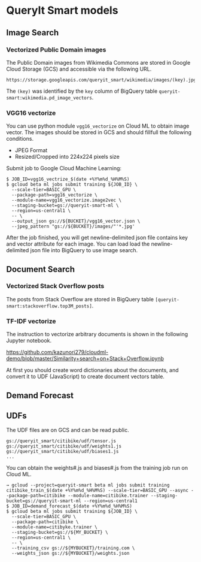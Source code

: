 # QueryIt Smart models

## Image Search

### Vectorized Public Domain images

The Public Domain images from Wikimedia Commons are stored in Google Cloud Storage (GCS) and accessible via the following URL.

```
https://storage.googleapis.com/queryit_smart/wikimedia/images/(key).jpg
```

The `(key)` was identified by the `key` column of BigQuery table `queryit-smart:wikimedia.pd_image_vectors`.

### VGG16 vectorize

You can use python module `vgg16_vectorize` on Cloud ML to obtain image vector.
The images should be stored in GCS and should fillfull the following conditions.

- JPEG Format
- Resized/Cropped into 224x224 pixels size

Submit job to Google Cloud Machine Learning:

```
$ JOB_ID=vgg16_vectrize_$(date +%Y%m%d_%H%M%S)
$ gcloud beta ml jobs submit training ${JOB_ID} \
  --scale-tier=BASIC_GPU \
  --package-path=vgg16_vectorize \
  --module-name=vgg16_vectorize.image2vec \
  --staging-bucket=gs://queryit-smart-ml \
  --region=us-central1 \
  -- \
  --output_json gs://${BUCKET}/vgg16_vector.json \
  --jpeg_pattern "gs://${BUCKET}/images/"'*.jpg'
```

After the job finished, you will get newline-delimited json file contains key and vector attribute for each image.
You can load load the newline-delimited json file into BigQuery to use image search.

## Document Search

### Vectorized Stack Overflow posts

The posts from Stack Overflow are stored in BigQuery table `[queryit-smart:stackoverflow.top3M_posts]`.

### TF-IDF vectorize

The instruction to vectorize arbitrary documents is shown in the following Jupyter notebook.

https://github.com/kazunori279/cloudml-demo/blob/master/Similarity+search+on+Stack+Overflow.ipynb

At first you should create word dictionaries about the documents, and convert it to UDF (JavaScript) to create document vectors table.

## Demand Forecast

## UDFs

The UDF files are on GCS and can be read public.

```
gs://queryit_smart/citibike/udf/tensor.js
gs://queryit_smart/citibike/udf/weights1.js
gs://queryit_smart/citibike/udf/biases1.js
...
```

You can obtain the weights#.js and biases#.js from the training job run on Cloud ML.

```
→ gcloud --project=queryit-smart beta ml jobs submit training citibike_train_$(date +%Y%m%d_%H%M%S) --scale-tier=BASIC_GPU --async --package-path=citibike --module-name=citibike.trainer --staging-bucket=gs://queryit-smart-ml --region=us-central1
$ JOB_ID=demand_forecast_$(date +%Y%m%d_%H%M%S)
$ gcloud beta ml jobs submit training ${JOB_ID} \
  --scale-tier=BASIC_GPU \
  --package-path=citibike \
  --module-name=citibyke.trainer \
  --staging-bucket=gs://${MY_BUCKET} \
  --region=us-central1 \
  -- \
  --training_csv gs://${MYBUCKET}/training.com \
  --weights_json gs://${MYBUCKET}/weights.json
```
